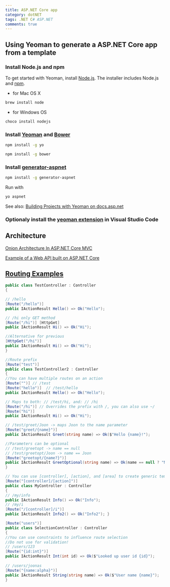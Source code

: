```yaml
---
title: ASP.NET Core app
category: dotNET
tags: .NET C# ASP.NET
comments: true
---
```


## Using Yeoman to generate a ASP.NET Core app from a template

### Install Node.js and npm

To get started with Yeoman, install [Node.js](https://nodejs.org/en/). The installer includes Node.js and [npm](https://www.npmjs.com/).

- for Mac OS X
```bash
brew install node
``` 

- for Windows OS
```bash
choco install nodejs
```


### Install [Yeoman](http://yeoman.io/) and [Bower](https://bower.io/)


```bash
npm install -g yo

npm install -g bower
```

### Install [generator-aspnet](https://www.npmjs.com/package/generator-aspnet)
        
```bash
npm install -g generator-aspnet
```

Run with 
```bash
yo aspnet
```

See also: [Building Projects with Yeoman on docs.asp.net](https://docs.microsoft.com/en-us/aspnet/core/client-side/yeoman)


### Optionaly install the [yeoman extension](https://marketplace.visualstudio.com/items?itemName=samverschueren.yo) in Visual Studio Code


## Architecture

[Onion Architecture In ASP.NET Core MVC](http://www.c-sharpcorner.com/article/onion-architecture-in-asp-net-core-mvc/)

[Example of a Web API built on ASP.NET Core](https://github.com/juunas11/AspNetCoreApiExample/tree/basic-api)



## [Routing Examples](https://joonasw.net/view/attribute-routing-cheat-sheet-for-aspnet-core)

```csharp
public class TestController : Controller
{

// /hello
[Route("/hello")]
public IActionResult Hello() => Ok("Hello");

// /hi only GET method
[Route("/hi")] [HttpGet]
public IActionResult Hi() => Ok("Hi");

//Alternative for previous
[HttpGet("/hi")]
public IActionResult Hi() => Ok("Hi");
}

//Route prefix
[Route("test")]
public class TestController2 : Controller
{
//You can have multiple routes on an action
[Route("")] // /test
[Route("hello")]  // /test/hello
public IActionResult Hello() => Ok("Hello");

// Maps to both: // /test/hi, and: // /hi
[Route("/hi")] // Overrides the prefix with /, you can also use ~/
[Route("hi")]
public IActionResult Hi() => Ok("Hi");

// /test/greet/Joon -> maps Joon to the name parameter
[Route("greet/{name}")]
public IActionResult Greet(string name) => Ok($"Hello {name}!");

//Parameters can be optional
// /test/greetopt -> name == null
// /test/greetopt/Joon -> name == Joon
[Route("greetopt/{name?}")]
public IActionResult GreetOptional(string name) => Ok(name == null ? "No name" : "Hi!");
}

// You can use [controller], [action], and [area] to create generic templates
[Route("[controller]/[action]")]
public class MyController : Controller
{
// /my/info
public IActionResult Info() => Ok("Info");
// /my/i
[Route("/[controller]/i")]
public IActionResult Info2() => Ok("Info2"); }

[Route("users")]
public class SelectionController : Controller
{
//You can use constraints to influence route selection
//Do not use for validation!
// /users/123
[Route("{id:int}")]
public IActionResult Int(int id) => Ok($"Looked up user id {id}");
 
// /users/joonas
[Route("{name:alpha}")]
public IActionResult String(string name) => Ok($"User name {name}"); 
}
```
